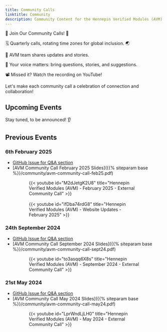 ```yaml
---
title: Community Calls
linktitle: Community
description: Community Content for the Hennepin Verified Modules (AVM) program
---
```


🎉 Join Our Community Calls! 🎉

🗓️ Quarterly calls, rotating time zones for global inclusion. 🌏

🌟 AVM team shares updates and stories.

🎤 Your voice matters: bring questions, stories, and suggestions.

📽️ Missed it? Watch the recording on YouTube!

Let's make each community call a celebration of connection and collaboration!

## Upcoming Events

Stay tuned, to be announced! 👂

<!-- {{% notice style="note" %}}

This occurrence is optimized for EMEA/APAC time zones.

{{% /notice %}}

- [Registration]()
- [GitHub Issue for Q&A section]() -->

## Previous Events

### 6th February 2025

<!-- - [Registration](https://msit.events.teams.microsoft.com/event/5c5ccd0d-4993-44b7-9075-700901263276@72f988bf-86f1-41af-91ab-2d7cd011db47) -->

- [GitHub Issue for Q&A section](https://github.com/Azure/Azure-Verified-Modules/issues/1793)
- [AVM Community Call February 2025 Slides]({{% siteparam base %}}/community/avm-community-call-feb25.pdf)

<div style="width:70%; margin: 0 auto;">
{{< youtube id="M2dJetgK2U8" title="Hennepin Verified Modules (AVM) - February 2025 - External Community Call" >}}
</div>

<br>

<div style="width:70%; margin: 0 auto;">
{{< youtube id="ifDba74rdG8" title="Hennepin Verified Modules (AVM) - Website Updates - February 2025" >}}
</div>

### 24th September 2024

<!-- - [Registration](https://msit.events.teams.microsoft.com/event/74fc1d31-fc02-411d-bb3c-a4969833d178@72f988bf-86f1-41af-91ab-2d7cd011db47) -->

- [GitHub Issue for Q&A section](https://github.com/Azure/Azure-Verified-Modules/issues/1387)
- [AVM Community Call September 2024 Slides]({{% siteparam base %}}/community/avm-community-call-sept24.pdf)

<div style="width:70%; margin: 0 auto;">
{{< youtube id="to3asqq6X8s" title="Hennepin Verified Modules (AVM) - September 2024 - External Community Call" >}}
</div>

### 21st May 2024

<!-- - [Registration](https://msit.events.teams.microsoft.com/event/0934dbca-3fc0-4a0e-a13f-c4c9dc68889b@72f988bf-86f1-41af-91ab-2d7cd011db47) -->

- [GitHub Issue for Q&A section](https://github.com/Azure/Azure-Verified-Modules/issues/859)
- [AVM Community Call May 2024 Slides]({{% siteparam base %}}/community/avm-community-call-may24.pdf)

<div style="width:70%; margin: 0 auto;">
{{< youtube id="LprWndLjLH0" title="Hennepin Verified Modules (AVM) - May 2024 - External Community Call" >}}
</div>

